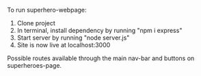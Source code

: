 To run superhero-webpage:
1. Clone project
2. In terminal, install dependency by running "npm i express"
3. Start server  by running "node server.js"
4. Site is now live at localhost:3000

Possible routes available through the main nav-bar and buttons on superheroes-page. 